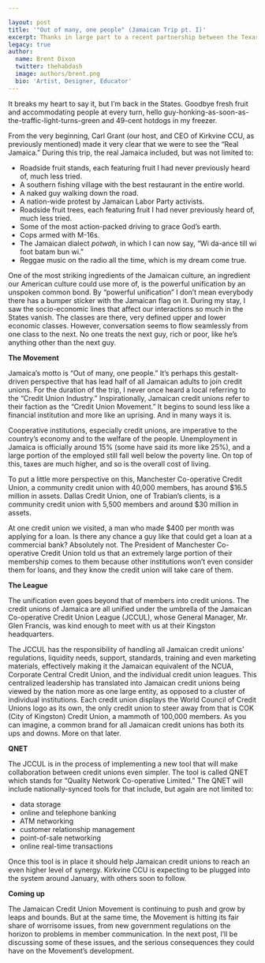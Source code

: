 ```yaml
---

layout: post
title: '"Out of many, one people" (Jamaican Trip pt. I)'
excerpt: Thanks in large part to a recent partnership between the Texas Credit Union League and the Jamaican Credit Union League (and specifically a partnership between Energy Capital Credit Union and Kirkvine Co-operative Credit Union), I had the opportunity to travel to Jamaica for a week, visit several of its credit unions, and meet with the president of the League, Mr. Glen Francis.
legacy: true
author:
  name: Brent Dixon
  twitter: thehabdash
  image: authors/brent.png
  bio: 'Artist, Designer, Educator'
---
```


<p>It breaks my heart to say it, but I&#8217;m back in the States. Goodbye fresh fruit and accommodating people at every turn, hello guy-honking-as-soon-as-the-traffic-light-turns-green and 49-cent hotdogs in my freezer.</p>
<p>From the very beginning, Carl Grant (our host, and <span class='caps'><span class="caps">CEO</span></span> of Kirkvine <span class='caps'><span class="caps">CCU</span></span>, as previously mentioned) made it very clear that we were to see the &#8220;Real Jamaica.&#8221; During this trip, the real Jamaica included, but was not limited to:
<ul>
<li>Roadside fruit stands, each featuring fruit I had never previously heard of, much less tried.</li>
<li>A southern fishing village with the best restaurant in the entire world.</li>
<li>A naked guy walking down the road.</li>
<li>A nation-wide protest by Jamaican Labor Party activists.</li>
<li>Roadside fruit trees, each featuring fruit I had never previously heard of, much less tried.</li>
<li>Some of the most action-packed driving to grace God&#8217;s earth.</li>
<li>Cops armed with M-16s.</li>
<li>The Jamaican dialect <em>potwah</em>, in which I can now say, &#8220;Wi da-ance till wi foot batam bun wi.&#8221;</li>
<li>Reggae music on the radio all the time, which is my dream come true.</li>
</ul></p>
<p>One of the most striking ingredients of the Jamaican culture, an ingredient our American culture could use more of, is the powerful unification by an unspoken common bond. By &#8220;powerful unification&#8221; I don&#8217;t mean everybody there has a bumper sticker with the Jamaican flag on it. During my stay, I saw the socio-economic lines that affect our interactions so much in the States vanish. The classes are there, very defined upper and lower economic classes. However, conversation seems to flow seamlessly from one class to the next. No one treats the next guy, rich or poor, like he&#8217;s anything other than the next guy.</p>
<p><strong>The Movement</strong></p>
<p>Jamaica&#8217;s motto is &#8220;Out of many, one people.&#8221; It&#8217;s perhaps this gestalt-driven perspective that has lead half of all Jamaican adults to join credit unions. For the duration of the trip, I never once heard a local referring to the &#8220;Credit Union Industry.&#8221; Inspirationally, Jamaican credit unions refer to their faction as the &#8220;Credit Union Movement.&#8221; It begins to sound less like a financial institution and more like an uprising. And in many ways it is.</p>
<p>Cooperative institutions, especially credit unions, are imperative to the country&#8217;s economy and to the welfare of the people. Unemployment in Jamaica is officially around 15% (some have said its more like 25%), and a large portion of the employed still fall well below the poverty line. On top of this, taxes are much higher, and so is the overall cost of living.</p>
<p>To put a little more perspective on this, Manchester Co-operative Credit Union, a community credit union with 40,000 members, has around $16.5 million in assets. Dallas Credit Union, one of Trabian&#8217;s clients, is a community credit union with 5,500 members and around $30 million in assets.</p>
<p>At one credit union we visited, a man who made $400 per month was applying for a loan. Is there any chance a guy like that could get a loan at a commercial bank? Absolutely not. The President of Manchester Co-operative Credit Union told us that an extremely large portion of their membership comes to them because other institutions won&#8217;t even consider them for loans, and they know the credit union will take care of them.</p>
<p><strong>The League</strong></p>
<p>The unification even goes beyond that of members into credit unions. The credit unions of Jamaica are all unified under the umbrella of the Jamaican Co-operative Credit Union League (JCCUL), whose General Manager, Mr. Glen Francis, was kind enough to meet with us at their Kingston headquarters.</p>
<p>The  <span class='caps'><span class="caps">JCCUL</span></span> has the responsibility of handling all Jamaican credit unions&#8217; regulations, liquidity needs, support, standards, training and even marketing materials, effectively making it the Jamaican equivalent of the <span class='caps'><span class="caps">NCUA</span></span>, Corporate Central Credit Union, and the individual credit union leagues. This centralized leadership has translated into Jamaican credit unions being viewed by the nation more as one large entity, as opposed to a cluster of individual institutions.  Each credit union displays the World Council of Credit Unions logo as its own, the only credit union to steer away from that is <span class='caps'><span class="caps">COK</span> </span>(City of Kingston) Credit Union, a mammoth of 100,000 members. As you can imagine, a common brand for all Jamaican credit unions has both its ups and downs. More on that later.</p>
<p><strong><span class="caps">QNET</span></strong></p>
<p>The <span class='caps'><span class="caps">JCCUL</span></span> is in the process of implementing a new tool that will make collaboration  between credit unions even simpler. The tool is called <span class="caps">QNET</span> which stands for &#8220;Quality Network Co-operative Limited.&#8221; The <span class='caps'><span class="caps">QNET</span></span> will include nationally-synced tools for that include, but again are not limited to:
<ul>
<li>data storage </li>
<li>online and telephone banking </li>
<li><span class='caps'><span class="caps">ATM</span></span> networking</li>
<li>customer relationship management</li>
<li>point-of-sale networking</li>
<li>online real-time transactions</li>
</ul></p>
<p>Once this tool is in place it should help Jamaican credit unions to reach an even higher level of synergy. Kirkvine <span class='caps'><span class="caps">CCU</span></span> is expecting to be plugged into the system around January, with others soon to follow.</p>
<p><strong>Coming up</strong></p>
<p>The Jamaican Credit Union Movement is continuing to push and grow by leaps and bounds. But at the same time, the Movement is hitting its fair share of worrisome issues, from new government regulations on the horizon to problems in member communication. In the next post, I&#8217;ll be discussing some of these issues, and the serious consequences they could have on the Movement&#8217;s development.</p>
